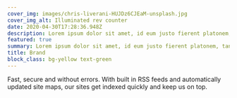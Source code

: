 ```yaml
---
cover_img: images/chris-liverani-HUJDz6CJEaM-unsplash.jpg
cover_img_alt: Illuminated rev counter
date: 2020-04-30T17:28:36.948Z
description: Lorem ipsum dolor sit amet, id eum justo fierent platonem, tantas iriure interpretaris nec in. Sensibus convenire splendide eu nec, posse summo euismod te qui.
featured: true
summary: Lorem ipsum dolor sit amet, id eum justo fierent platonem, tantas iriure interpretaris nec in. Sensibus convenire splendide eu nec, posse summo euismod te qui.
title: Brand
block_class: bg-yellow text-green
---
```


Fast, secure and without errors. With built in RSS feeds and automatically updated site maps, our sites get indexed quickly and keep us on top.
